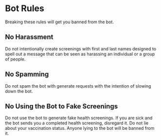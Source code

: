 # Bot Rules

Breaking these rules will get you banned from the bot.

## No Harassment

Do not intentionally create screenings with first and last names designed to spell out a message that can be seen as
harassing an individual or a group of people.

## No Spamming

Do not spam the bot with generate requests with the intention of slowing down the bot.

## No Using the Bot to Fake Screenings

Do not use the bot to generate fake health screenings. If you are sick and the bot sends you a completed health
screening, disregard it. Do not lie about your vaccination status. Anyone lying to the bot will be banned from it.
